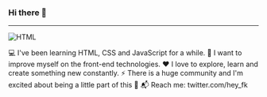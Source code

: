### Hi there 👋

<hr>

<img src="https://user-images.githubusercontent.com/58372444/131184523-98dfaebf-bffa-4485-898b-92e0258940ce.png
" alt="HTML" style="max-width:100%;">

💻 I've been learning HTML, CSS and JavaScript for a while.
💪 I want to improve myself on the front-end technologies.
❤️ I love to explore, learn and create something new constantly.
⚡ There is a huge community and I'm excited about being a little part of this 🚀
📬 Reach me: twitter.com/hey_fk
